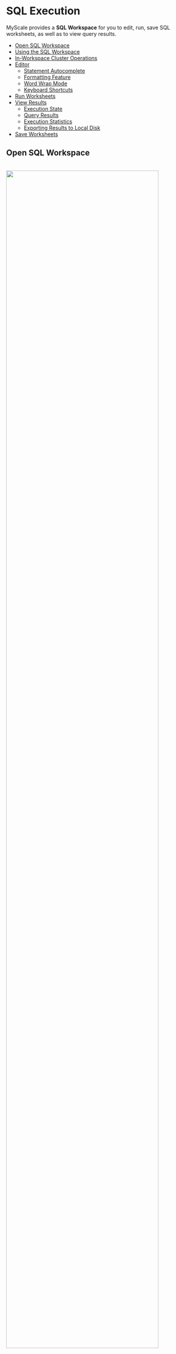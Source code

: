 # SQL Execution

MyScale provides a **SQL Workspace** for you to edit, run, save SQL worksheets, as well as to view query results. 

- [Open SQL Workspace](#open-sql-workspace)
- [Using the SQL Workspace](#using-the-sql-workspace)
- [In-Workspace Cluster Operations](#in-workspace-cluster-operations)
- [Editor](#editor)
  - [Statement Autocomplete](#statement-autocomplete)
  - [Formatting Feature](#formatting-feature)
  - [Word Wrap Mode](#word-wrap-mode)
  - [Keyboard Shortcuts](#keyboard-shortcuts)
- [Run Worksheets](#run-worksheets)
- [View Results](#view-results)
  - [Execution State](#execution-state)
  - [Query Results](#query-results)
  - [Execution Statistics](#execution-statistics)
  - [Exporting Results to Local Disk](#exporting-results-to-local-disk)
- [Save Worksheets](#save-worksheets)

## Open SQL Workspace
<br>
<img src="../../assets/sql-execution/sql1.jpg" width=90%>

The **SQL Workspace** may be reached by the side navigation bar. 

## Using the SQL Workspace

The SQL Workspace is partitioned into three main areas:

- On the left-hand side lies an **"Object Viewer"**, where you may peruse through your database's tables and views. Prior to inspecting any objects, it is necessary to launch the corresponding cluster. You may opt to scrutinize the particular attributes of an object by selecting it in the viewer, such as a table and its columns and data types.
- The upper-right portion houses an **“Editor”**, allows you to write SQL statements, save SQL worksheets and run SQL statements.
- The lower-right section consists of the **“Results”**, allows you to view the running status and results of the current SQL statements.

![Using the SQL Workspace](../../assets/sql-execution/sql2.jpg)

## In-Workspace Cluster Operations

The **"Object Viewer"** provides options for managing the cluster used to execute SQL statements. From the top of the viewer, you can switch between clusters, start them, or stop them as needed. To select a specific cluster for running SQL statements, simply click on the cluster selection list and choose the desired option.

<div style="text-align: center">
<img src="../../assets/sql-execution/sql4.jpg" width=90%>
</div>

## Editor

The **Editor** can help you organize your SQL statements. While a worksheet supports multiple query statements, each statement must end with a semicolon ( ; ).

![Editor](../../assets/sql-execution/sql3.jpg)

### Statement Autocomplete

As you type SQL statements in the editor, MyScale suggests keywords and object names. Pressing the `Tab/Enter` key swiftly adds the first suggested word in the list to your statement, or you may select a different item from the list using the arrow keys, then press `Tab/Enter`.

### Formatting Feature

You may click on the "Format" button or use the shortcut `opt/alt+shift+f` to format the entire editor.

We recommend using the formatting feature when entering lengthy content, such as high-dimensional vector data, to present a cleaner interface in the editor. This will enable you to easily verify and inspect SQL statements.

**Before formatting:**

![Before formatting](../../assets/sql-execution/sql9.jpg)

**After formatting:**

![After formatting](../../assets/sql-execution/sql10.jpg)

### Word Wrap Mode

If you prefer to conveniently view the complete overview of high-dimensional vector data, you may try using the shortcut `opt/alt+z` to toggle word wrap mode on or off.

**Word wrap mode off:**

![Word wrap mode off](../../assets/sql-execution/sql10.jpg)

**Word wrap mode on:**

![Word wrap mode on](../../assets/sql-execution/sql11.jpg)

### Keyboard Shortcuts

You may click the keyboard icon to view available keyboard shortcuts, or you may refer to the full list on the [keyboard shortcuts](keyboard-shortcuts.md) page.

![Keyboard Shortcuts](../../assets/sql-execution/sql12.jpg)

## Run Worksheets

To execute a query, type your SQL command in the SQL Editor and then click the "Run" button or use the shortcut `cmd/ctrl+enter`.

Query Execution Options: By default, when you use the "Run" button, the selected command will be executed. If you have not selected any commands, MyScale will automatically separate SQL statements and run the statement where the cursor is located.

Meanwhile, if you want to run all commands in sequence in the SQL Editor, you can click the dropdown button to the right of the Run button and select "Run all" (or use the shortcut `cmd/ctrl+shift+enter`).

<div style="text-align: center">
<img src="../../assets/sql-execution/sql5.jpg" width=100%>
</div>

## View Results

As your SQL statement is running, its state is displayed in the **Results** section.

### Execution State

There are five execution states for SQL query, `Executing`, `Succeed`, `Background`, `Canceled` and `Error`.

Each query has a maximum execution time limit, which is 30 seconds by default. If a query exceeds this time limit, one of the following two scenarios may occur:

1. If the query is a `SELECT` statement, it will be canceled and an error will be thrown.
2. For all other statements, they will be converted to a `Background` state. If you'd like to monitor the execution state of this query, please use the following statement.
```SQL
SELECT * 
FROM clusterAllReplicas('{cluster}', system.query_log)
WHERE query_id='YOUR_QUERY_ID'
ORDER BY event_time_microseconds DESC
LIMIT 1;
```

`YOUR_QUERY_ID` could be found in [Execution Statistics](#execution-statistics).


### Query Results

Once query is completed, the Results section will display the results of the latest SQL run and the statistics of the query execution.

![View Results](../../assets/sql-execution/sql6.jpg)

There will be at most 10,000 rows in the result table. If your query returns more than 10,000 rows, follow [Exporting Results to Local Disk](#exporting-results-to-local-disk) section to download results to obtain all the results.

You can click on a cell to view the specific contents of that cell.

![View Contents](../../assets/sql-execution/sql7.jpg)

### Execution Statistics

You can view query execution statistics by opening the **Statistics** tab.

<div style="text-align: center">
<img src="../../assets/sql-execution/sql8.jpg" width=100%>
</div>
<br>

| Term                   | Definition                                                                                   | 
| :--------------------- | :------------------------------------------------------------------------------------------- | 
| Query ID               | The present operation's id.                                                                  |
| User                   | The user that created this operation.                                                        |
| Duration               | The total duration of this operation is divided into two phases, Transmission and Execution. |
| Rows                   | The number of rows returned by the query result.                                             |
| End time               | The time that the operation ended.                                                           |

<div style="text-align: center">
<img src="../../assets/sql-execution/sql14.jpg" width=100%>
</div>
<br>

| Term           | Definition                                                                                 | 
| :------------- | :----------------------------------------------------------------------------------------- | 
| Transmission   | Transmission refers to the time spent on non-execution tasks such as network transmission. |
| Execution      | Execution refers to the time taken by the database to execute the query.                   |

### Exporting Results to Local Disk

After running a query, you have the option to export the results to your local hard drive.

- Click on the download icon as shown in the figure below:

<div style="text-align: center">
<img src="../../assets/sql-execution/sql13.jpg" width=50%>
</div>

- You may select Download as .csv, .json, or .tsv format. MyScale will download the file to your browser's default download location according to your selection.

## Save Worksheets

Whenever a SQL statement is executed, MyScale automatically saves the contents on the current Worksheet. You can log back in from any device at any time to see the contents of this worksheet.
